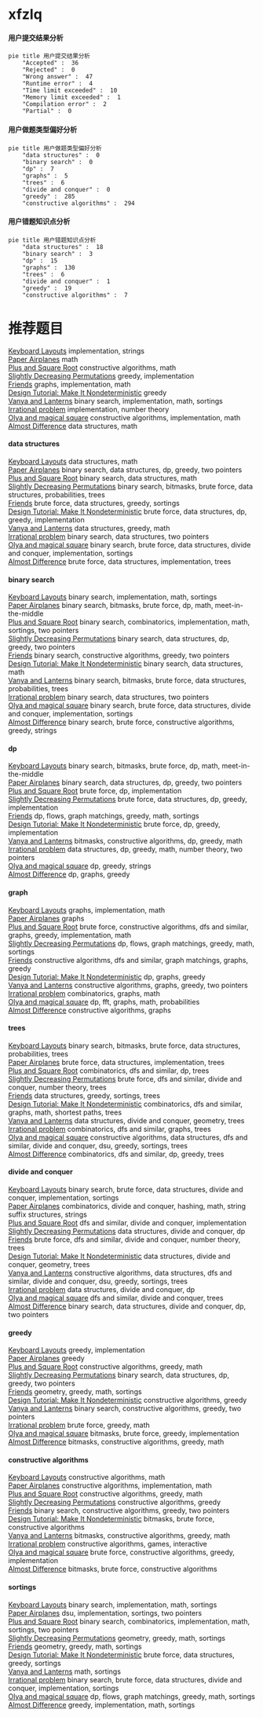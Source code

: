# xfzlq
<!-- tabs:start -->
#### **用户提交结果分析**

```mermaid
pie title 用户提交结果分析
    "Accepted" :  36
    "Rejected" :  0
    "Wrong answer" :  47
    "Runtime error" :  4
    "Time limit exceeded" :  10
    "Memory limit exceeded" :  1
    "Compilation error" :  2
    "Partial" :  0
```
#### **用户做题类型偏好分析**

```mermaid
pie title 用户做题类型偏好分析
    "data structures" :  0
    "binary search" :  0
    "dp" :  7
    "graphs" :  5
    "trees" :  6
    "divide and conquer" :  0
    "greedy" :  285
    "constructive algorithms" :  294
```
#### **用户错题知识点分析**

```mermaid
pie title 用户错题知识点分析
    "data structures" :  18
    "binary search" :  3
    "dp" :  15
    "graphs" :  130
    "trees" :  6
    "divide and conquer" :  1
    "greedy" :  19
    "constructive algorithms" :  7
```
<!-- tabs:end -->
# 推荐题目
[Keyboard Layouts](http://codeforces.com/problemset/problem/831/B)		implementation,
                        strings		  
[Paper Airplanes](http://codeforces.com/problemset/problem/965/A)		math		  
[Plus and Square Root](http://codeforces.com/problemset/problem/715/A)		constructive algorithms,
                        math		  
[Slightly Decreasing Permutations](http://codeforces.com/problemset/problem/285/A)		greedy,
                        implementation		  
[Friends](http://codeforces.com/problemset/problem/94/B)		graphs,
                        implementation,
                        math		  
[Design Tutorial: Make It Nondeterministic](http://codeforces.com/problemset/problem/472/C)		greedy		  
[Vanya and Lanterns](http://codeforces.com/problemset/problem/492/B)		binary search,
                        implementation,
                        math,
                        sortings		  
[Irrational problem](http://codeforces.com/problemset/problem/68/A)		implementation,
                        number theory		  
[Olya and magical square](http://codeforces.com/problemset/problem/1080/D)		constructive algorithms,
                        implementation,
                        math		  
[Almost Difference](http://codeforces.com/problemset/problem/903/D)		data structures,
                        math		  
<!-- tabs:start -->
#### **data structures**
[Keyboard Layouts](http://codeforces.com/problemset/problem/903/D)		data structures,
                        math		  
[Paper Airplanes](http://codeforces.com/problemset/problem/1492/C)		binary search,
                        data structures,
                        dp,
                        greedy,
                        two pointers		  
[Plus and Square Root](http://codeforces.com/problemset/problem/1490/G)		binary search,
                        data structures,
                        math		  
[Slightly Decreasing Permutations](http://codeforces.com/problemset/problem/1479/D)		binary search,
                        bitmasks,
                        brute force,
                        data structures,
                        probabilities,
                        trees		  
[Friends](http://codeforces.com/problemset/problem/1497/A)		brute force,
                        data structures,
                        greedy,
                        sortings		  
[Design Tutorial: Make It Nondeterministic](http://codeforces.com/problemset/problem/1491/C)		brute force,
                        data structures,
                        dp,
                        greedy,
                        implementation		  
[Vanya and Lanterns](http://codeforces.com/problemset/problem/1492/B)		data structures,
                        greedy,
                        math		  
[Irrational problem](http://codeforces.com/problemset/problem/1436/E)		binary search,
                        data structures,
                        two pointers		  
[Olya and magical square](http://codeforces.com/problemset/problem/1461/D)		binary search,
                        brute force,
                        data structures,
                        divide and conquer,
                        implementation,
                        sortings		  
[Almost Difference](http://codeforces.com/problemset/problem/1511/C)		brute force,
                        data structures,
                        implementation,
                        trees		  
#### **binary search**
[Keyboard Layouts](http://codeforces.com/problemset/problem/492/B)		binary search,
                        implementation,
                        math,
                        sortings		  
[Paper Airplanes](http://codeforces.com/problemset/problem/525/E)		binary search,
                        bitmasks,
                        brute force,
                        dp,
                        math,
                        meet-in-the-middle		  
[Plus and Square Root](http://codeforces.com/problemset/problem/1462/E2)		binary search,
                        combinatorics,
                        implementation,
                        math,
                        sortings,
                        two pointers		  
[Slightly Decreasing Permutations](http://codeforces.com/problemset/problem/1492/C)		binary search,
                        data structures,
                        dp,
                        greedy,
                        two pointers		  
[Friends](http://codeforces.com/problemset/problem/1463/D)		binary search,
                        constructive algorithms,
                        greedy,
                        two pointers		  
[Design Tutorial: Make It Nondeterministic](http://codeforces.com/problemset/problem/1490/G)		binary search,
                        data structures,
                        math		  
[Vanya and Lanterns](http://codeforces.com/problemset/problem/1479/D)		binary search,
                        bitmasks,
                        brute force,
                        data structures,
                        probabilities,
                        trees		  
[Irrational problem](http://codeforces.com/problemset/problem/1436/E)		binary search,
                        data structures,
                        two pointers		  
[Olya and magical square](http://codeforces.com/problemset/problem/1461/D)		binary search,
                        brute force,
                        data structures,
                        divide and conquer,
                        implementation,
                        sortings		  
[Almost Difference](http://codeforces.com/problemset/problem/1493/C)		binary search,
                        brute force,
                        constructive algorithms,
                        greedy,
                        strings		  
#### **dp**
[Keyboard Layouts](http://codeforces.com/problemset/problem/525/E)		binary search,
                        bitmasks,
                        brute force,
                        dp,
                        math,
                        meet-in-the-middle		  
[Paper Airplanes](http://codeforces.com/problemset/problem/1492/C)		binary search,
                        data structures,
                        dp,
                        greedy,
                        two pointers		  
[Plus and Square Root](https://codeforces.com/contest/1457/problem/C)		brute force,
                        dp,
                        implementation		  
[Slightly Decreasing Permutations](http://codeforces.com/problemset/problem/1491/C)		brute force,
                        data structures,
                        dp,
                        greedy,
                        implementation		  
[Friends](http://codeforces.com/problemset/problem/1437/C)		dp,
                        flows,
                        graph matchings,
                        greedy,
                        math,
                        sortings		  
[Design Tutorial: Make It Nondeterministic](http://codeforces.com/problemset/problem/1499/B)		brute force,
                        dp,
                        greedy,
                        implementation		  
[Vanya and Lanterns](http://codeforces.com/problemset/problem/1491/D)		bitmasks,
                        constructive algorithms,
                        dp,
                        greedy,
                        math		  
[Irrational problem](http://codeforces.com/problemset/problem/1497/E1)		data structures,
                        dp,
                        greedy,
                        math,
                        number theory,
                        two pointers		  
[Olya and magical square](http://codeforces.com/problemset/problem/1466/C)		dp,
                        greedy,
                        strings		  
[Almost Difference](http://codeforces.com/problemset/problem/1476/C)		dp,
                        graphs,
                        greedy		  
#### **graph**
[Keyboard Layouts](http://codeforces.com/problemset/problem/94/B)		graphs,
                        implementation,
                        math		  
[Paper Airplanes](http://codeforces.com/problemset/problem/1133/F1)		graphs		  
[Plus and Square Root](http://codeforces.com/problemset/problem/1487/C)		brute force,
                        constructive algorithms,
                        dfs and similar,
                        graphs,
                        greedy,
                        implementation,
                        math		  
[Slightly Decreasing Permutations](http://codeforces.com/problemset/problem/1437/C)		dp,
                        flows,
                        graph matchings,
                        greedy,
                        math,
                        sortings		  
[Friends](http://codeforces.com/problemset/problem/1470/D)		constructive algorithms,
                        dfs and similar,
                        graph matchings,
                        graphs,
                        greedy		  
[Design Tutorial: Make It Nondeterministic](http://codeforces.com/problemset/problem/1476/C)		dp,
                        graphs,
                        greedy		  
[Vanya and Lanterns](http://codeforces.com/problemset/problem/1304/D)		constructive algorithms,
                        graphs,
                        greedy,
                        two pointers		  
[Irrational problem](http://codeforces.com/problemset/problem/1475/C)		combinatorics,
                        graphs,
                        math		  
[Olya and magical square](http://codeforces.com/problemset/problem/553/E)		dp,
                        fft,
                        graphs,
                        math,
                        probabilities		  
[Almost Difference](http://codeforces.com/problemset/problem/1495/C)		constructive algorithms,
                        graphs		  
#### **trees**
[Keyboard Layouts](http://codeforces.com/problemset/problem/1479/D)		binary search,
                        bitmasks,
                        brute force,
                        data structures,
                        probabilities,
                        trees		  
[Paper Airplanes](http://codeforces.com/problemset/problem/1511/C)		brute force,
                        data structures,
                        implementation,
                        trees		  
[Plus and Square Root](http://codeforces.com/problemset/problem/1499/F)		combinatorics,
                        dfs and similar,
                        dp,
                        trees		  
[Slightly Decreasing Permutations](http://codeforces.com/problemset/problem/1491/E)		brute force,
                        dfs and similar,
                        divide and conquer,
                        number theory,
                        trees		  
[Friends](http://codeforces.com/problemset/problem/1466/D)		data structures,
                        greedy,
                        sortings,
                        trees		  
[Design Tutorial: Make It Nondeterministic](http://codeforces.com/problemset/problem/1495/D)		combinatorics,
                        dfs and similar,
                        graphs,
                        math,
                        shortest paths,
                        trees		  
[Vanya and Lanterns](http://codeforces.com/problemset/problem/1303/G)		data structures,
                        divide and conquer,
                        geometry,
                        trees		  
[Irrational problem](http://codeforces.com/problemset/problem/1454/E)		combinatorics,
                        dfs and similar,
                        graphs,
                        trees		  
[Olya and magical square](http://codeforces.com/problemset/problem/1494/D)		constructive algorithms,
                        data structures,
                        dfs and similar,
                        divide and conquer,
                        dsu,
                        greedy,
                        sortings,
                        trees		  
[Almost Difference](http://codeforces.com/problemset/problem/1292/C)		combinatorics,
                        dfs and similar,
                        dp,
                        greedy,
                        trees		  
#### **divide and conquer**
[Keyboard Layouts](http://codeforces.com/problemset/problem/1461/D)		binary search,
                        brute force,
                        data structures,
                        divide and conquer,
                        implementation,
                        sortings		  
[Paper Airplanes](http://codeforces.com/problemset/problem/1466/G)		combinatorics,
                        divide and conquer,
                        hashing,
                        math,
                        string suffix structures,
                        strings		  
[Plus and Square Root](http://codeforces.com/problemset/problem/1490/D)		dfs and similar,
                        divide and conquer,
                        implementation		  
[Slightly Decreasing Permutations](https://codeforces.com/contest/1483/problem/C)		data structures,
                        divide and conquer,
                        dp		  
[Friends](http://codeforces.com/problemset/problem/1491/E)		brute force,
                        dfs and similar,
                        divide and conquer,
                        number theory,
                        trees		  
[Design Tutorial: Make It Nondeterministic](http://codeforces.com/problemset/problem/1303/G)		data structures,
                        divide and conquer,
                        geometry,
                        trees		  
[Vanya and Lanterns](http://codeforces.com/problemset/problem/1494/D)		constructive algorithms,
                        data structures,
                        dfs and similar,
                        divide and conquer,
                        dsu,
                        greedy,
                        sortings,
                        trees		  
[Irrational problem](http://codeforces.com/problemset/problem/1482/E)		data structures,
                        divide and conquer,
                        dp		  
[Olya and magical square](http://codeforces.com/problemset/problem/566/C)		dfs and similar,
                        divide and conquer,
                        trees		  
[Almost Difference](http://codeforces.com/problemset/problem/1428/F)		binary search,
                        data structures,
                        divide and conquer,
                        dp,
                        two pointers		  
#### **greedy**
[Keyboard Layouts](http://codeforces.com/problemset/problem/285/A)		greedy,
                        implementation		  
[Paper Airplanes](http://codeforces.com/problemset/problem/472/C)		greedy		  
[Plus and Square Root](http://codeforces.com/problemset/problem/804/A)		constructive algorithms,
                        greedy,
                        math		  
[Slightly Decreasing Permutations](http://codeforces.com/problemset/problem/1492/C)		binary search,
                        data structures,
                        dp,
                        greedy,
                        two pointers		  
[Friends](https://codeforces.com/contest/1496/problem/C)		geometry,
                        greedy,
                        math,
                        sortings		  
[Design Tutorial: Make It Nondeterministic](http://codeforces.com/problemset/problem/1493/A)		constructive algorithms,
                        greedy		  
[Vanya and Lanterns](http://codeforces.com/problemset/problem/1463/D)		binary search,
                        constructive algorithms,
                        greedy,
                        two pointers		  
[Irrational problem](http://codeforces.com/problemset/problem/1462/C)		brute force,
                        greedy,
                        math		  
[Olya and magical square](http://codeforces.com/problemset/problem/1494/B)		bitmasks,
                        brute force,
                        greedy,
                        implementation		  
[Almost Difference](http://codeforces.com/problemset/problem/1492/D)		bitmasks,
                        constructive algorithms,
                        greedy,
                        math		  
#### **constructive algorithms**
[Keyboard Layouts](http://codeforces.com/problemset/problem/715/A)		constructive algorithms,
                        math		  
[Paper Airplanes](http://codeforces.com/problemset/problem/1080/D)		constructive algorithms,
                        implementation,
                        math		  
[Plus and Square Root](http://codeforces.com/problemset/problem/804/A)		constructive algorithms,
                        greedy,
                        math		  
[Slightly Decreasing Permutations](http://codeforces.com/problemset/problem/1493/A)		constructive algorithms,
                        greedy		  
[Friends](http://codeforces.com/problemset/problem/1463/D)		binary search,
                        constructive algorithms,
                        greedy,
                        two pointers		  
[Design Tutorial: Make It Nondeterministic](https://codeforces.com/contest/1456/problem/B)		bitmasks,
                        brute force,
                        constructive algorithms		  
[Vanya and Lanterns](http://codeforces.com/problemset/problem/1492/D)		bitmasks,
                        constructive algorithms,
                        greedy,
                        math		  
[Irrational problem](https://codeforces.com/contest/1504/problem/D)		constructive algorithms,
                        games,
                        interactive		  
[Olya and magical square](https://codeforces.com/contest/1483/problem/A)		brute force,
                        constructive algorithms,
                        greedy,
                        implementation		  
[Almost Difference](https://codeforces.com/contest/1457/problem/D)		bitmasks,
                        brute force,
                        constructive algorithms		  
#### **sortings**
[Keyboard Layouts](http://codeforces.com/problemset/problem/492/B)		binary search,
                        implementation,
                        math,
                        sortings		  
[Paper Airplanes](https://codeforces.com/contest/876/problem/D)		dsu,
                        implementation,
                        sortings,
                        two pointers		  
[Plus and Square Root](http://codeforces.com/problemset/problem/1462/E2)		binary search,
                        combinatorics,
                        implementation,
                        math,
                        sortings,
                        two pointers		  
[Slightly Decreasing Permutations](https://codeforces.com/contest/1496/problem/C)		geometry,
                        greedy,
                        math,
                        sortings		  
[Friends](http://codeforces.com/problemset/problem/1495/A)		geometry,
                        greedy,
                        math,
                        sortings		  
[Design Tutorial: Make It Nondeterministic](http://codeforces.com/problemset/problem/1497/A)		brute force,
                        data structures,
                        greedy,
                        sortings		  
[Vanya and Lanterns](http://codeforces.com/problemset/problem/1427/A)		math,
                        sortings		  
[Irrational problem](http://codeforces.com/problemset/problem/1461/D)		binary search,
                        brute force,
                        data structures,
                        divide and conquer,
                        implementation,
                        sortings		  
[Olya and magical square](http://codeforces.com/problemset/problem/1437/C)		dp,
                        flows,
                        graph matchings,
                        greedy,
                        math,
                        sortings		  
[Almost Difference](http://codeforces.com/problemset/problem/1473/A)		greedy,
                        implementation,
                        math,
                        sortings		  
<!-- tabs:end -->
